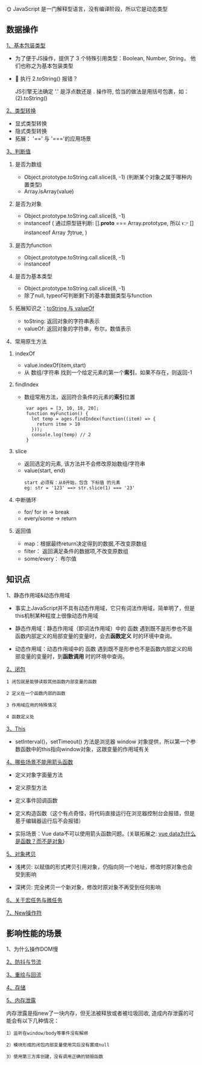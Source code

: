 🌞 JavaScript 是一门解释型语言，没有编译阶段，所以它是动态类型

## 数据操作

[1、基本包装类型](https://juejin.cn/post/6923049481361424397)

* 为了便于JS操作，提供了 3 个特殊引用类型：Boolean, Number, String， 他们也称之为基本包装类型

* 🍄 执行 2.toString() 报错？

  JS引擎无法确定 '.' 是浮点数还是 . 操作符, 恰当的做法是用括号包裹，如：(2).toString()

[2、类型转换](https://juejin.im/post/5b6906b46fb9a04fcb5b8771)
  * 显式类型转换
  * 隐式类型转换
  * 拓展： '==' 与 '==='的应用场景

[3、判断值](https://juejin.im/post/5be52b1ae51d450b3647e766#heading-2)
 
  1) 是否为数组

     * Object.prototype.toString.call.slice(8, -1) (判断某个对象之属于哪种内置类型)
     * Array.isArray(value) 
     
  2) 是否为对象

     * Object.prototype.toString.call.slice(8, -1) 
     * instanceof ( 通过原型链判断: [].__proto__ === Array.prototype, 所以 👉 [] instanceof Array 为true, )
     
  3) 是否为function

     * Object.prototype.toString.call.slice(8, -1) 
     * instanceof
     
  4) 是否为基本类型

     * Object.prototype.toString.call.slice(8, -1) 
     * 除了null, typeof可判断剩下的基本数据类型与function
     
  5) 拓展知识之：[toString 与 valueOf](https://segmentfault.com/a/1190000010824347)
     
     * toString: 返回对象的字符串表示
     * valueOf: 返回对象的字符串，布尔，数值表示
 

4、常用原生方法
  1) indexOf
     * value.indexOf(item,start)
     * 从 数组/字符串 找到一个给定元素的第一个**索引**，如果不存在，则返回-1

  2) findIndex
     * 数组常用方法，返回符合条件的元素的**索引**位置
      ````
          var ages = [3, 10, 18, 20];
          function myFunction() {
            let temp = ages.findIndex(function((item) => {
              return itme > 10
            }));
            console.log(temp) // 2
          } 
      ````        
 3) slice  
     * 返回选定的元素, 该方法并不会修改原始数组/字符串
     * value(start, end)
       ```
       start 必须有：从0开始，包含 下标值 的元素
       eg: str = '123' ==> str.slice(1) === '23' 
       ```
4) 中断循环  
   * for/ for in -> break  
   * every/some -> return

5) 返回值
    * map：根据最终return决定得到的数据,不改变原数组
    * filter： 返回满足条件的数据项,不改变原数组
    * some/every： 布尔值

## 知识点   

1、静态作用域&动态作用域

  * 事实上JavaScript并不具有动态作用域，它只有词法作用域，简单明了，但是this机制某种程度上很像动态作用域

  * 静态作用域：静态作用域（即词法作用域）中的 函数 遇到既不是形参也不是函数内部定义的局部变量的变量时，会去**函数定义** 时的环境中查询。

  * 动态作用域：动态作用域中的 函数 遇到既不是形参也不是函数内部定义的局部变量的变量时，到**函数调用** 时的环境中查询。

[2、闭包](http://www.ruanyifeng.com/blog/2009/08/learning_javascript_closures.html)

    1 闭包就是能够读取其他函数内部变量的函数

    2 定义在一个函数内部的函数

    3 作用域应用的特殊情况

    4 函数定义处

[3、This](https://www.cnblogs.com/Tiboo/p/11370325.html)
* setInterval()，setTimeout() 方法是浏览器 window 对象提供，所以第一个参数函数中的this指向window对象，这跟变量的作用域有关
 
[4、哪些场景不能用箭头函数](https://zhuanlan.zhihu.com/p/26540168)
* 定义对象字面量方法
   
* 定义原型方法
    
* 定义事件回调函数
    
* 定义构造函数（这个有点奇怪，将代码直接运行在浏览器控制台会报错，但是基于编辑器运行后不会报错）

*  实际场景：Vue data不可以使用箭头函数问题。(关联拓展之: [vue data为什么是函数？而不是对象](https://www.imqianduan.com/vue/192.html))

[5、对象拷贝](https://juejin.im/post/5b5dcf8351882519790c9a2e#heading-4)

* 浅拷贝: 以赋值的形式拷贝引用对象，仍指向同一个地址，修改时原对象也会受到影响

* 深拷贝: 完全拷贝一个新对象，修改时原对象不再受到任何影响

[6、关于宏任务与微任务](https://github.com/yang1212/collection-about/issues/4)

[7、New操作符](https://juejin.cn/post/6844903789070123021)


## 影响性能的场景

1、为什么操作DOM慢

[2、防抖与节流](https://www.cnblogs.com/Tiboo/p/11795788.html)

[3、重绘与回流](https://www.cnblogs.com/Tiboo/p/10505613.html)

[4、存储](https://www.cnblogs.com/Tiboo/p/10355955.html)

[5、内存泄露](https://juejin.im/post/5b2fd09ee51d45588576f429)
 
  内存泄露是指new了一块内存，但无法被释放或者被垃圾回收, 造成内存泄露的可能会有以下几种情况：

    1）监听在window/body等事件没有解绑

    2）模块形成的闭包内部变量使用完后没有置成null

    3）使用第三方库创建，没有调用正确的销毁函数  

